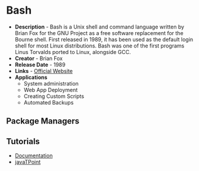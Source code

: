 # Bash
- **Description** - Bash is a Unix shell and command language written by Brian Fox for the GNU Project as a free software replacement for the Bourne shell. First released in 1989, it has been used as the default login shell for most Linux distributions. Bash was one of the first programs Linus Torvalds ported to Linux, alongside GCC.
- **Creator** - Brian Fox
- **Release Date** - 1989
- **Links** - [Official Website](https://www.gnu.org/software/bash/)
- **Applications**
  * System administration
  * Web App Deployment
  * Creating Custom Scripts
  * Automated Backups

## Package Managers

## Tutorials
* [Documentation](https://www.gnu.org/software/bash/manual/)
* [javaTPoint](https://www.javatpoint.com/bash)